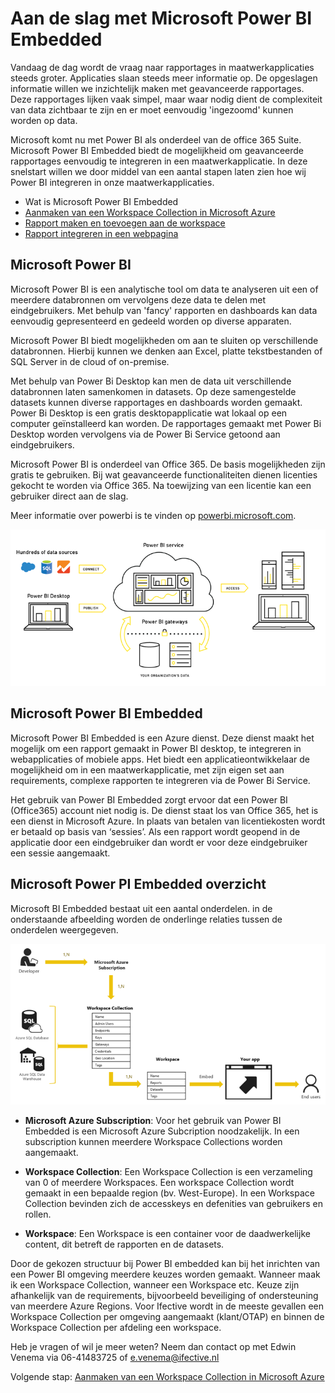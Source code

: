 [Aanmaken van een Workspace Collection in Microsoft Azure]:/create-workspace-collection.md
[Rapport maken en toevoegen aan de workspace]:/create-add-report.md
[Rapport integreren in een webpagina]: /integrate-report.md
[Wat is Microsoft Power BI Embedded]: /README.md

# Aan de slag met Microsoft Power BI Embedded

Vandaag de dag wordt de vraag naar rapportages in  maatwerkapplicaties steeds groter. Applicaties slaan steeds meer informatie op. De opgeslagen informatie willen we inzichtelijk maken met geavanceerde rapportages. Deze rapportages lijken vaak simpel, maar waar nodig dient de complexiteit van data zichtbaar te zijn en er moet eenvoudig 'ingezoomd' kunnen worden op data. 

Microsoft komt nu met Power BI als onderdeel van de office 365 Suite. Microsoft Power BI Embedded biedt de mogelijkheid om geavanceerde rapportages eenvoudig te integreren in een maatwerkapplicatie. In deze snelstart willen we door middel van een aantal stapen laten zien hoe wij Power BI integreren in onze maatwerkapplicaties.

* Wat is Microsoft Power BI Embedded
* [Aanmaken van een Workspace Collection in Microsoft Azure]
* [Rapport maken en toevoegen aan de workspace]
* [Rapport integreren in een webpagina]

## Microsoft Power BI
Microsoft Power BI is een analytische tool om data te analyseren uit een of meerdere databronnen om vervolgens deze data te delen met eindgebruikers. Met behulp van 'fancy' rapporten en dashboards kan data eenvoudig gepresenteerd en gedeeld worden op diverse apparaten. 

Microsoft Power BI biedt mogelijkheden om aan te sluiten op verschillende databronnen. Hierbij kunnen we denken aan Excel, platte tekstbestanden of SQL Server in de cloud of on-premise.

Met behulp van Power Bi Desktop kan men de data uit verschillende databronnen laten samenkomen in datasets. Op deze samengestelde datasets kunnen diverse rapportages en dashboards worden gemaakt. Power Bi Desktop is een gratis desktopapplicatie wat lokaal op een computer geïnstalleerd kan worden. De rapportages gemaakt met Power Bi Desktop worden vervolgens via de Power Bi Service getoond aan eindgebruikers. 

Microsoft Power BI is onderdeel van Office 365. De basis mogelijkheden zijn gratis te gebruiken. Bij wat geavanceerde functionaliteiten dienen licenties gekocht te worden via Office 365. Na toewijzing van een licentie kan een gebruiker direct aan de slag.

Meer informatie over powerbi is te vinden op [powerbi.microsoft.com](https://powerbi.microsoft.com/en-us/what-is-power-bi/  "https://powerbi.microsoft.com/en-us/what-is-power-bi/").

![Overview](/content/ife-power-bi-overview.png "Overzicht van Power BI")

## Microsoft Power BI Embedded
Microsoft Power BI Embedded is een Azure dienst. Deze dienst maakt het mogelijk om een rapport gemaakt in Power BI desktop, te integreren in webapplicaties of mobiele apps. Het biedt een applicatieontwikkelaar de mogelijkheid om in een maatwerkapplicatie, met zijn eigen set aan requirements, complexe rapporten te integreren via de Power Bi Service.

Het gebruik van Power BI Embedded zorgt ervoor dat een Power BI (Office365) account niet nodig is. De dienst staat los van Office 365, het is een dienst in Microsoft Azure. In plaats van betalen van licentiekosten wordt er betaald op basis van ‘sessies’. Als een rapport wordt geopend in de applicatie door een eindgebruiker dan wordt er voor deze eindgebruiker een sessie aangemaakt. 

## Microsoft Power PI Embedded overzicht
Microsoft BI Embedded bestaat uit een aantal onderdelen. in de onderstaande afbeelding worden de onderlinge relaties tussen de onderdelen weergegeven. 

![Overview Embedded](/content/ife-power-bi-embedded-overview.png "Overzicht van Power BI Embedded")

* **Microsoft Azure Subscription**: Voor het gebruik van Power BI Embedded is een Microsoft Azure Subcription noodzakelijk. In een subscription kunnen meerdere Workspace Collections worden aangemaakt.

* **Workspace Collection**: Een Workspace Collection is een verzameling van 0 of meerdere Workspaces. Een workspace Collection wordt gemaakt in een bepaalde region (bv. West-Europe). In een Workspace Collection bevinden zich de accesskeys en defenities van gebruikers en rollen. 

* **Workspace**: Een Workspace is een container voor de daadwerkelijke content, dit betreft de rapporten en de datasets. 

Door de gekozen structuur bij Power BI embedded kan bij het inrichten van een Power BI omgeving meerdere keuzes worden gemaakt. Wanneer maak ik een Workspace Collection, wanneer een Workspace etc. Keuze zijn afhankelijk van de requirements, bijvoorbeeld beveiliging of ondersteuning van meerdere Azure Regions. 
Voor Ifective wordt in de meeste gevallen een Workspace Collection per omgeving aangemaakt (klant/OTAP) en binnen de Workspace Collection per afdeling een workspace.

Heb je vragen of wil je meer weten? Neem dan contact op met Edwin Venema via 06-41483725 of e.venema@ifective.nl

Volgende stap: [Aanmaken van een Workspace Collection in Microsoft Azure] 